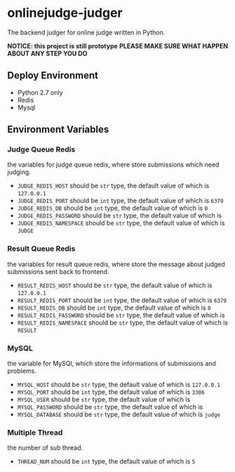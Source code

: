 # onlinejudge-judger

The backend judger for online judge written in Python.

**NOTICE: this project is still prototype**
**PLEASE MAKE SURE WHAT HAPPEN ABOUT ANY STEP YOU DO**


## Deploy Environment

 - Python 2.7 only
 - Redis
 - Mysql

## Environment Variables

### Judge Queue Redis
the variables for judge queue redis, where store submissions which need judging.

 - `JUDGE_REDIS_HOST` should be `str` type, the default value of which is `127.0.0.1`
 - `JUDGE_REDIS_PORT` should be `int` type, the default value of which is `6379`
 - `JUDGE_REDIS_DB` should be `int` type, the default value of which is `0`
 - `JUDGE_REDIS_PASSWORD` should be `str` type, the default value of which is ` `
 - `JUDGE_REDIS_NAMESPACE` should be `str` type, the default value of which is `JUDGE`

### Result Queue Redis
the variables for result queue redis, where store the message about judged submissions sent back to frontend.

 - `RESULT_REDIS_HOST` should be `str` type, the default value of which is `127.0.0.1`
 - `RESULT_REDIS_PORT` should be `int` type, the default value of which is `6379`
 - `RESULT_REDIS_DB` should be `int` type, the default value of which is `0`
 - `RESULT_REDIS_PASSWORD` should be `str` type, the default value of which is ` `
 - `RESULT_REDIS_NAMESPACE` should be `str` type, the default value of which is `RESULT`

### MySQL
the variable for MySQl, which store the informations of submissions and problems.

 - `MYSQL_HOST` should be `str` type, the default value of which is `127.0.0.1`
 - `MYSQL_PORT` should be `int` type, the default value of which is `3306`
 - `MYSQL_USER` should be `str` type, the default value of which is ` `
 - `MYSQL_PASSWORD` should be `str` type, the default value of which is ` `
 - `MYSQL_DATABASE` should be `str` type, the default value of which is `judge`

### Multiple Thread
the number of sub thread.

 - `THREAD_NUM` should be `int` type, the default value of which is `5`
